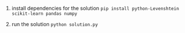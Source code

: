 1. install dependencies for the solution
`pip install python-Levenshtein scikit-learn pandas numpy`
   
2. run the solution
`python solution.py`